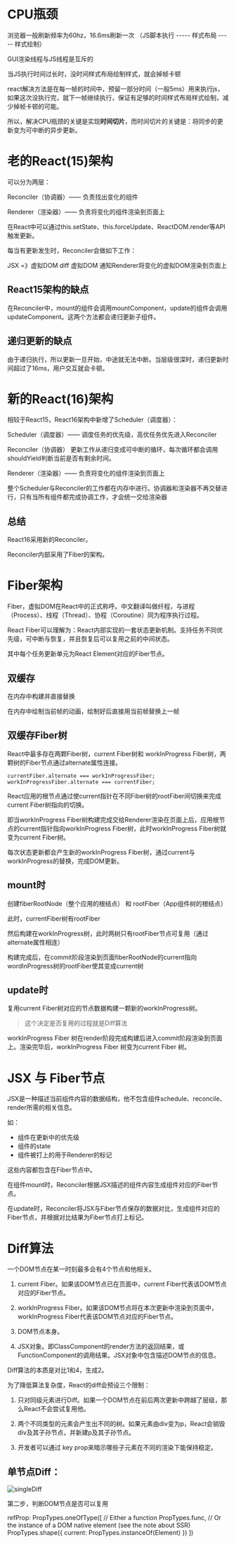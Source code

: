 # CPU瓶颈
浏览器一般刷新频率为60hz，16.6ms刷新一次 （JS脚本执行 -----  样式布局 ----- 样式绘制）

GUI渲染线程与JS线程是互斥的

当JS执行时间过长时，没时间样式布局绘制样式，就会掉帧卡顿

react解决方法是在每一帧的时间中，预留一部分时间（一般5ms）用来执行js，如果这次没执行完，就下一帧继续执行，保证有足够的时间样式布局样式绘制，减少掉帧卡顿的可能。

所以，解决CPU瓶颈的关键是实现**时间切片**，而时间切片的关键是：将同步的更新变为可中断的异步更新。

# 老的React(15)架构
可以分为两层：

Reconciler（协调器）—— 负责找出变化的组件

Renderer（渲染器）—— 负责将变化的组件渲染到页面上

在React中可以通过this.setState、this.forceUpdate、ReactDOM.render等API触发更新。

每当有更新发生时，Reconciler会做如下工作：

JSX =》虚拟DOM
diff 虚拟DOM
通知Renderer将变化的虚拟DOM渲染到页面上

## React15架构的缺点
在Reconciler中，mount的组件会调用mountComponent，update的组件会调用updateComponent。这两个方法都会递归更新子组件。

## 递归更新的缺点
由于递归执行，所以更新一旦开始，中途就无法中断。当层级很深时，递归更新时间超过了16ms，用户交互就会卡顿。

# 新的React(16)架构
相较于React15，React16架构中新增了Scheduler（调度器）：

Scheduler（调度器）—— 调度任务的优先级，高优任务优先进入Reconciler

Reconciler（协调器） 更新工作从递归变成可中断的循环，每次循环都会调用shouldYield判断当前是否有剩余时间。

Renderer（渲染器）—— 负责将变化的组件渲染到页面上

整个Scheduler与Reconciler的工作都在内存中进行。协调器和渲染器不再交替进行，只有当所有组件都完成协调工作，才会统一交给渲染器

## 总结
React16采用新的Reconciler。

Reconciler内部采用了Fiber的架构。

# Fiber架构
Fiber，虚拟DOM在React中的正式称呼。中文翻译叫做纤程，与进程（Process）、线程（Thread）、协程（Coroutine）同为程序执行过程。

React Fiber可以理解为：React内部实现的一套状态更新机制。支持任务不同优先级，可中断与恢复，并且恢复后可以复用之前的中间状态。

其中每个任务更新单元为React Element对应的Fiber节点。

## 双缓存
在内存中构建并直接替换

在内存中绘制当前帧的动画，绘制好后直接用当前帧替换上一帧

## 双缓存Fiber树
React中最多存在两颗Fiber树，current Fiber树和 workInProgress Fiber树，两颗树的Fiber节点通过alternate属性连接。
```
currentFiber.alternate === workInProgressFiber;
workInProgressFiber.alternate === currentFiber;
```
React应用的根节点通过使current指针在不同Fiber树的rootFiber间切换来完成current Fiber树指向的切换。

即当workInProgress Fiber树构建完成交给Renderer渲染在页面上后，应用根节点的current指针指向workInProgress Fiber树，此时workInProgress Fiber树就变为current Fiber树。

每次状态更新都会产生新的workInProgress Fiber树，通过current与workInProgress的替换，完成DOM更新。

## mount时
创建fiberRootNode（整个应用的根结点） 和 rootFiber（App组件树的根结点）

此时，currentFiber树有rootFiber

然后构建在workInProgress树，此时两树只有rootFiber节点可复用（通过alternate属性相连）

构建完成后，在commit阶段渲染到页面fiberRootNode的current指向wordInProgress树的rootFiber使其变成current树

## update时
复用current Fiber树对应的节点数据构建一颗新的workInProgress树。
> 这个决定是否复用的过程就是Diff算法

workInProgress Fiber 树在render阶段完成构建后进入commit阶段渲染到页面上。渲染完毕后，workInProgress Fiber 树变为current Fiber 树。

# JSX 与 Fiber节点
JSX是一种描述当前组件内容的数据结构，他不包含组件schedule、reconcile、render所需的相关信息。

如：
+ 组件在更新中的优先级
+ 组件的state
+ 组件被打上的用于Renderer的标记

这些内容都包含在Fiber节点中。

在组件mount时，Reconciler根据JSX描述的组件内容生成组件对应的Fiber节点。

在update时，Reconciler将JSX与Fiber节点保存的数据对比，生成组件对应的Fiber节点，并根据对比结果为Fiber节点打上标记。

# Diff算法
一个DOM节点在某一时刻最多会有4个节点和他相关。

1. current Fiber。如果该DOM节点已在页面中，current Fiber代表该DOM节点对应的Fiber节点。

2. workInProgress Fiber。如果该DOM节点将在本次更新中渲染到页面中，workInProgress Fiber代表该DOM节点对应的Fiber节点。

3. DOM节点本身。

4. JSX对象。即ClassComponent的render方法的返回结果，或FunctionComponent的调用结果。JSX对象中包含描述DOM节点的信息。

Diff算法的本质是对比1和4，生成2。

为了降低算法复杂度，React的diff会预设三个限制：

1. 只对同级元素进行Diff。如果一个DOM节点在前后两次更新中跨越了层级，那么React不会尝试复用他。

2. 两个不同类型的元素会产生出不同的树。如果元素由div变为p，React会销毁div及其子孙节点，并新建p及其子孙节点。

3. 开发者可以通过 key prop来暗示哪些子元素在不同的渲染下能保持稳定。

## 单节点Diff：
![singleDiff](./images/sigleDiff.jpg)

第二步，判断DOM节点是否可以复用



refProp: PropTypes.oneOfType([
    // Either a function
    PropTypes.func, 
    // Or the instance of a DOM native element (see the note about SSR)
    PropTypes.shape({ current: PropTypes.instanceOf(Element) })
])